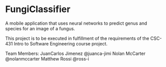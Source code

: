 # FungiClassifier
A mobile application that uses neural networks to predict genus and species for an image of a fungus.

This project is to be executed in fulfillment of the requirements of the CSC-431 Intro to Software Engineering course project.

Team Members:
JuanCarlos Jimenez @juanca-jimi
Nolan McCarter @nolanmccarter
Matthew Rossi @ross-i
